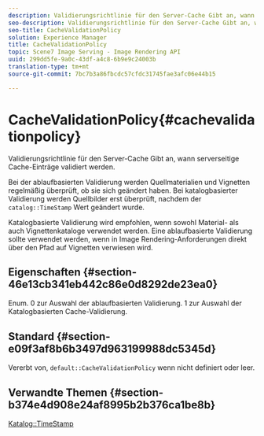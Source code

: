 ```yaml
---
description: Validierungsrichtlinie für den Server-Cache Gibt an, wann serverseitige Cache-Einträge validiert werden.
seo-description: Validierungsrichtlinie für den Server-Cache Gibt an, wann serverseitige Cache-Einträge validiert werden.
seo-title: CacheValidationPolicy
solution: Experience Manager
title: CacheValidationPolicy
topic: Scene7 Image Serving - Image Rendering API
uuid: 299dd5fe-9a0c-43df-a4c8-6b9e9c24003b
translation-type: tm+mt
source-git-commit: 7bc7b3a86fbcdc57cfdc31745fae3afc06e44b15

---
```



# CacheValidationPolicy{#cachevalidationpolicy}

Validierungsrichtlinie für den Server-Cache Gibt an, wann serverseitige Cache-Einträge validiert werden.

Bei der ablaufbasierten Validierung werden Quellmaterialien und Vignetten regelmäßig überprüft, ob sie sich geändert haben. Bei katalogbasierter Validierung werden Quellbilder erst überprüft, nachdem der `catalog::TimeStamp` Wert geändert wurde.

Katalogbasierte Validierung wird empfohlen, wenn sowohl Material- als auch Vignettenkataloge verwendet werden. Eine ablaufbasierte Validierung sollte verwendet werden, wenn in Image Rendering-Anforderungen direkt über den Pfad auf Vignetten verwiesen wird.

## Eigenschaften {#section-46e13cb341eb442c86e0d8292de23ea0}

Enum. 0 zur Auswahl der ablaufbasierten Validierung. 1 zur Auswahl der Katalogbasierten Cache-Validierung.

## Standard {#section-e09f3af8b6b3497d963199988dc5345d}

Vererbt von, `default::CacheValidationPolicy` wenn nicht definiert oder leer.

## Verwandte Themen {#section-b374e4d908e24af8995b2b376ca1be8b}

[Katalog::TimeStamp](../../../../../ir-api/material-cat/image-rendering-api-ref/c-ir-material-catalog/c-ir-material-data-reference/r-ir-timestamp-dataref.md#reference-6daf7973dc4f4b4e9e8165756db7c319)
